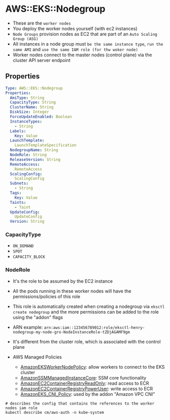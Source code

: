 # AWS::EKS::Nodegroup

- These are the `worker nodes`
- You deploy the worker nodes yourself (with ec2 instances)
- `Node Groups` provision nodes as EC2 that are part of an `Auto Scaling Group (ASG)`
- All instances in a node group must `be the same instance type`, `run the same AMI` and `use the same IAM role (for thw woker node)`
- Worker nodes connect to the master nodes (control plane) via the cluster API server endpoint

## Properties

```yaml
Type: AWS::EKS::Nodegroup
Properties:
  AmiType: String
  CapacityType: String
  ClusterName: String
  DiskSize: Integer
  ForceUpdateEnabled: Boolean
  InstanceTypes:
    - String
  Labels:
    Key: Value
  LaunchTemplate:
    LaunchTemplateSpecification
  NodegroupName: String
  NodeRole: String
  ReleaseVersion: String
  RemoteAccess:
    RemoteAccess
  ScalingConfig:
    ScalingConfig
  Subnets:
    - String
  Tags:
    Key: Value
  Taints:
    - Taint
  UpdateConfig:
    UpdateConfig
  Version: String
```

### CapacityType

- `ON_DEMAND`
- `SPOT`
- `CAPACITY_BLOCK`

### NodeRole

- It's the role to be assumed by the EC2 instance
- All the pods running in these worker nodes will have the permissions/policies of this role
- This role is automatically created when creating a nodegroup via `eksctl create nodegroup` and the more permissions can be added to the role using the "addon" flags
- ARN example: `arn:aws:iam::123456789012:role/eksctl-henry-nodegroup-my-node-gro-NodeInstanceRole-tZDjAGAMF9gm`
- It's different from the cluster role, which is associated with the control plane

- AWS Managed Policies
  - [AmazonEKSWorkerNodePolicy](https://docs.aws.amazon.com/aws-managed-policy/latest/reference/AmazonEKSWorkerNodePolicy.html): allow workers to connect to the EKS cluster
  - [AmazonSSMManagedInstanceCore](https://docs.aws.amazon.com/aws-managed-policy/latest/reference/AmazonSSMManagedInstanceCore.html): SSM core functionality
  - [AmazonEC2ContainerRegistryReadOnly](https://docs.aws.amazon.com/aws-managed-policy/latest/reference/AmazonEC2ContainerRegistryReadOnly.html): read access to ECR
  - [AmazonEC2ContainerRegistryPowerUser](https://docs.aws.amazon.com/aws-managed-policy/latest/reference/AmazonEC2ContainerRegistryPowerUser.html): write access to ECR
  - [AmazonEKS_CNI_Policy](https://docs.aws.amazon.com/aws-managed-policy/latest/reference/AmazonEKS_CNI_Policy.html): used by the addon "Amazon VPC CNI"

```shell
# describes the config that contains the references to the worker nodes iam role
kubectl describe cm/aws-auth -n kube-system
```

